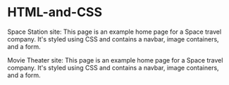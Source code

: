 # HTML-and-CSS
Space Station site:
This page is an example home page for a Space travel company. It's styled using CSS and contains
a navbar, image containers, and a form.

Movie Theater site:
This page is an example home page for a Space travel company. It's styled using CSS and contains
a navbar, image containers, and a form.

